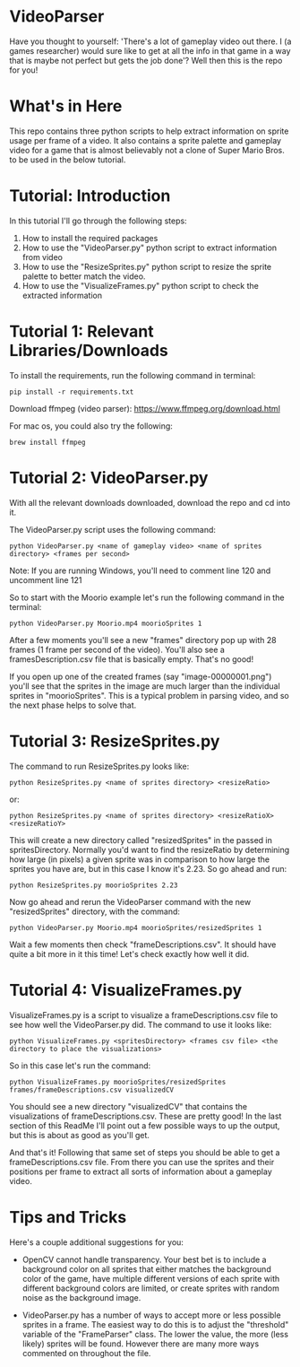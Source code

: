 # VideoParser
Have you thought to yourself: 'There's a lot of gameplay video out there. I (a games researcher) would sure like to get at all the info in that game in a way that is maybe not perfect but gets the job done'? Well then this is the repo for you! 

# What's in Here
This repo contains three python scripts to help extract information on sprite usage per frame of a video. It also contains a sprite palette and gameplay video for a game that is almost believably not a clone of Super Mario Bros. to be used in the below tutorial. 

# Tutorial: Introduction
In this tutorial I'll go through the following steps: 
  1. How to install the required packages
  2. How to use the "VideoParser.py" python script to extract information from video
  3. How to use the "ResizeSprites.py" python script to resize the sprite palette to better match the video.
  4. How to use the "VisualizeFrames.py" python script to check the extracted information

# Tutorial 1: Relevant Libraries/Downloads
To install the requirements, run the following command in terminal:
```
pip install -r requirements.txt
```

Download ffmpeg (video parser): https://www.ffmpeg.org/download.html

For mac os, you could also try the following:
```
brew install ffmpeg
```

# Tutorial 2: VideoParser.py
With all the relevant downloads downloaded, download the repo and cd into it. 

The VideoParser.py script uses the following command: 

```
python VideoParser.py <name of gameplay video> <name of sprites directory> <frames per second>
```

Note: If you are running Windows, you'll need to comment line 120 and uncomment line 121

So to start with the Moorio example let's run the following command in the terminal: 

```
python VideoParser.py Moorio.mp4 moorioSprites 1
```

After a few moments you'll see a new "frames" directory pop up with 28 frames (1 frame per second of the video). You'll also see a framesDescription.csv file that is basically empty. That's no good!

If you open up one of the created frames (say "image-00000001.png") you'll see that the sprites in the image are much larger than the individual sprites in "moorioSprites". This is a typical problem in parsing video, and so the next phase helps to solve that. 

# Tutorial 3: ResizeSprites.py
The command to run ResizeSprites.py looks like: 
```
python ResizeSprites.py <name of sprites directory> <resizeRatio>
```
or:
```
python ResizeSprites.py <name of sprites directory> <resizeRatioX> <resizeRatioY>
```

This will create a new directory called "resizedSprites" in the passed in spritesDirectory. Normally you'd want to find the resizeRatio by determining how large (in pixels) a given sprite was in comparison to how large the sprites you have are, but in this case I know it's 2.23. So go ahead and run: 
```
python ResizeSprites.py moorioSprites 2.23
```
Now go ahead and rerun the VideoParser command with the new "resizedSprites" directory, with the command: 

```
python VideoParser.py Moorio.mp4 moorioSprites/resizedSprites 1
```

Wait a few moments then check "frameDescriptions.csv". It should have quite a bit more in it this time! Let's check exactly how well it did. 

# Tutorial 4: VisualizeFrames.py

VisualizeFrames.py is a script to visualize a frameDescriptions.csv file to see how well the VideoParser.py did. The command to use it looks like: 

```
python VisualizeFrames.py <spritesDirectory> <frames csv file> <the directory to place the visualizations>
```
So in this case let's run the command: 

```
python VisualizeFrames.py moorioSprites/resizedSprites frames/frameDescriptions.csv visualizedCV
```

You should see a new directory "visualizedCV" that contains the visualizations of frameDescriptions.csv. These are pretty good! In the last section of this ReadMe I'll point out a few possible ways to up the output, but this is about as good as you'll get.

And that's it! Following that same set of steps you should be able to get a frameDescriptions.csv file. From there you can use the sprites and their positions per frame to extract all sorts of information about a gameplay video. 

# Tips and Tricks
Here's a couple additional suggestions for you: 
  -  OpenCV cannot handle transparency. Your best bet is to include a background color on all sprites that either matches the background color of the game, have multiple different versions of each sprite with different background colors are limited,
  or create sprites with random noise as the background image. 

  - VideoParser.py has a number of ways to accept more or less possible sprites in a frame. The easiest way to do this is to adjust the "threshold" variable of the "FrameParser" class. The lower the value, the more (less likely) sprites will be found. However there are many more ways commented on throughout the file. 
